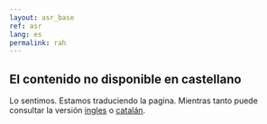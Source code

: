 ```yaml
---
layout: asr_base
ref: asr
lang: es
permalink: rah
---
```

## El contenido no disponible en castellano

Lo sentimos. Estamos traduciendo la pagina. Mientras tanto puede consultar la versión [ingles](asr) o [catalán](rap).
